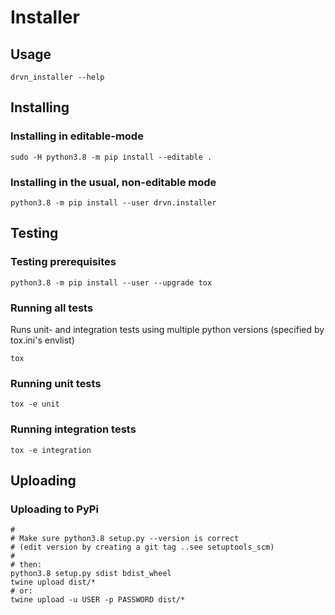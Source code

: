 # Installer

## Usage

```
drvn_installer --help
```

## Installing

### Installing in editable-mode

```
sudo -H python3.8 -m pip install --editable .
```

### Installing in the usual, non-editable mode

```
python3.8 -m pip install --user drvn.installer
```

## Testing

### Testing prerequisites

```
python3.8 -m pip install --user --upgrade tox
```

### Running all tests

Runs unit- and integration tests using multiple python versions (specified by tox.ini's envlist)

```
tox
```

### Running unit tests

```
tox -e unit
```

### Running integration tests

```
tox -e integration
```

## Uploading

### Uploading to PyPi

```
#
# Make sure python3.8 setup.py --version is correct
# (edit version by creating a git tag ..see setuptools_scm)
#
# then:
python3.8 setup.py sdist bdist_wheel
twine upload dist/*
# or:
twine upload -u USER -p PASSWORD dist/*
```

